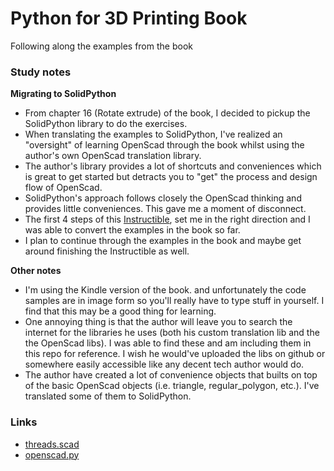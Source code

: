Python for 3D Printing Book
===========================

Following along the examples from the book


### Study notes


**Migrating to SolidPython**

- From chapter 16 (Rotate extrude) of the book, I decided to pickup the
  SolidPython library to do the exercises.
- When translating the examples to SolidPython, I've realized an "oversight"
  of learning OpenScad through the book whilst using the author's own OpenScad
  translation library.
- The author's library provides a lot of shortcuts and conveniences which is
  great to get started but detracts you to "get" the process and design flow of
  OpenScad.
- SolidPython's approach follows closely the OpenScad thinking and provides
  little conveniences. This gave me a moment of disconnect.
- The first 4 steps of this [Instructible](https://www.instructables.com/OpenSCAD-The-Instructable/),
  set me in the right direction and I was able to convert the examples in the
  book so far.
- I plan to continue through the examples in the book and maybe get around
  finishing the Instructible as well.


**Other notes**

- I'm using the Kindle version of the book. and unfortunately the code samples
  are in image form so you'll really have to type stuff in yourself. I find
  that this may be a good thing for learning.
- One annoying thing is that the author will leave you to search the internet
  for the libraries he uses (both his custom translation lib and the the
  OpenScad libs). I was able to find these and am including them in this repo
  for reference. I wish he would've uploaded the libs on github or somewhere
  easily accessible like any decent tech author would do.
- The author have created a lot of convenience objects that builts on top
  of the basic OpenScad objects (i.e. triangle, regular_polygon, etc.). I've
  translated some of them to SolidPython.


### Links

- [threads.scad](https://www.dkprojects.net/openscad-threads/)
- [openscad.py](https://craigware.com/3d/)
